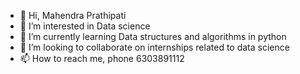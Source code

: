 - 👋 Hi, Mahendra Prathipati 
- 👀 I’m interested in Data science
- 🌱 I’m currently learning Data structures and algorithms in python 
- 💞️ I’m looking to collaborate on internships related to data science 
- 📫 How to reach me, phone 6303891112

<!---
mahendra1507/mahendra1507 is a ✨ special ✨ repository because its `README.md` (this file) appears on your GitHub profile.
You can click the Preview link to take a look at your changes.
--->
